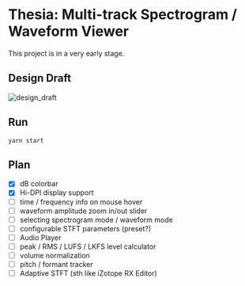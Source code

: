 # Thesia: Multi-track Spectrogram / Waveform Viewer

This project is in a very early stage.

## Design Draft

![design_draft](https://user-images.githubusercontent.com/61383377/102886103-d806b200-4497-11eb-91b2-2e752df089e5.png)

## Run

```
yarn start
```

## Plan

- [x] dB colorbar
- [x] Hi-DPI display support
- [ ] time / frequency info on mouse hover
- [ ] waveform amplitude zoom in/out slider
- [ ] selecting spectrogram mode / waveform mode
- [ ] configurable STFT parameters (preset?)
- [ ] Audio Player
- [ ] peak / RMS / LUFS / LKFS level calculator
- [ ] volume normalization
- [ ] pitch / formant tracker
- [ ] Adaptive STFT (sth like iZotope RX Editor)

